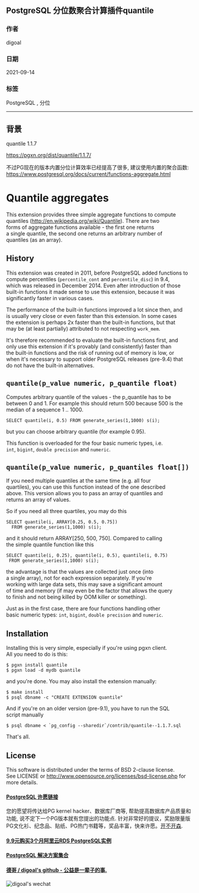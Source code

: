 ## PostgreSQL 分位数聚合计算插件quantile  
  
### 作者  
digoal  
  
### 日期  
2021-09-14   
  
### 标签  
PostgreSQL , 分位   
  
----  
  
## 背景  
quantile 1.1.7  
  
https://pgxn.org/dist/quantile/1.1.7/  
  
不过PG现在的版本内置分位计算效率已经提高了很多, 建议使用内置的聚合函数:    
https://www.postgresql.org/docs/current/functions-aggregate.html  
  
  
# Quantile aggregates  
  
This extension provides three simple aggregate functions to compute  
quantiles (http://en.wikipedia.org/wiki/Quantile). There are two  
forms of aggregate functions available - the first one returns  
a single quantile, the second one returns an arbitrary number of  
quantiles (as an array).  
  
  
## History  
  
This extension was created in 2011, before PostgreSQL added functions to  
compute percentiles (`percentile_cont` and `percentile_disc`) in 9.4,  
which was released in December 2014. Even after introduction of those  
built-in functions it made sense to use this extension, because it was  
significantly faster in various cases.  
  
The performance of the built-in functions improved a lot since then, and  
is usually very close or even faster than this extension. In some cases  
the extension is perhaps 2x faster than the built-in functions, but that  
may be (at least partially) attributed to not respecting `work_mem`.  
  
It's therefore recommended to evaluate the built-in functions first, and  
only use this extension if it's provably (and consistently) faster than  
the built-in functions and the risk of running out of memory is low, or  
when it's necessary to support older PostgreSQL releases (pre-9.4) that  
do not have the built-in alternatives.  
  
  
## `quantile(p_value numeric, p_quantile float)`  
  
Computes arbitrary quantile of the values - the p_quantile has to be  
between 0 and 1. For example this should return 500 because 500 is the  
median of a sequence 1 .. 1000.  
  
```  
SELECT quantile(i, 0.5) FROM generate_series(1,1000) s(i);  
```  
  
but you can choose arbitrary quantile (for example 0.95).  
  
This function is overloaded for the four basic numeric types, i.e.  
`int`, `bigint`, `double precision` and `numeric`.  
  
  
## `quantile(p_value numeric, p_quantiles float[])`  
  
If you need multiple quantiles at the same time (e.g. all four  
quartiles), you can use this function instead of the one described  
above. This version allows you to pass an array of quantiles and  
returns an array of values.  
  
So if you need all three quartiles, you may do this  
  
```  
SELECT quantile(i, ARRAY[0.25, 0.5, 0.75])  
  FROM generate_series(1,1000) s(i);  
```  
  
and it should return ARRAY[250, 500, 750]. Compared to calling  
the simple quantile function like this  
  
```  
SELECT quantile(i, 0.25), quantile(i, 0.5), quantile(i, 0.75)  
 FROM generate_series(1,1000) s(i);  
```  
  
the advantage is that the values are collected just once (into  
a single array), not for each expression separately. If you're  
working with large data sets, this may save a significant amount  
of time and memory (if may even be the factor that allows the query  
to finish and not being killed by OOM killer or something).  
  
Just as in the first case, there are four functions handling other  
basic numeric types: `int`, `bigint`, `double precision` and `numeric`.  
  
  
## Installation  
  
Installing this is very simple, especially if you're using pgxn client.  
All you need to do is this:  
  
    $ pgxn install quantile  
    $ pgxn load -d mydb quantile  
  
and you're done. You may also install the extension manually:  
  
    $ make install  
    $ psql dbname -c "CREATE EXTENSION quantile"  
  
And if you're on an older version (pre-9.1), you have to run the SQL  
script manually  
  
    $ psql dbname < `pg_config --sharedir`/contrib/quantile--1.1.7.sql  
  
That's all.  
  
  
## License  
  
This software is distributed under the terms of BSD 2-clause license.  
See LICENSE or http://www.opensource.org/licenses/bsd-license.php for  
more details.  
  
  
#### [PostgreSQL 许愿链接](https://github.com/digoal/blog/issues/76 "269ac3d1c492e938c0191101c7238216")
您的愿望将传达给PG kernel hacker、数据库厂商等, 帮助提高数据库产品质量和功能, 说不定下一个PG版本就有您提出的功能点. 针对非常好的提议，奖励限量版PG文化衫、纪念品、贴纸、PG热门书籍等，奖品丰富，快来许愿。[开不开森](https://github.com/digoal/blog/issues/76 "269ac3d1c492e938c0191101c7238216").  
  
  
#### [9.9元购买3个月阿里云RDS PostgreSQL实例](https://www.aliyun.com/database/postgresqlactivity "57258f76c37864c6e6d23383d05714ea")
  
  
#### [PostgreSQL 解决方案集合](https://yq.aliyun.com/topic/118 "40cff096e9ed7122c512b35d8561d9c8")
  
  
#### [德哥 / digoal's github - 公益是一辈子的事.](https://github.com/digoal/blog/blob/master/README.md "22709685feb7cab07d30f30387f0a9ae")
  
  
![digoal's wechat](../pic/digoal_weixin.jpg "f7ad92eeba24523fd47a6e1a0e691b59")
  
